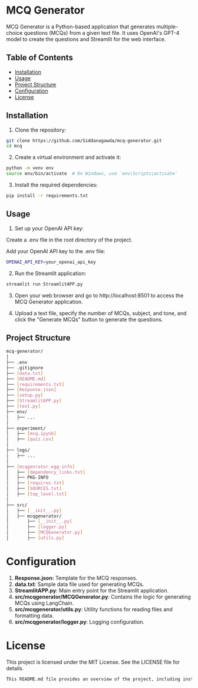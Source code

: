 # MCQ Generator

MCQ Generator is a Python-based application that generates multiple-choice questions (MCQs) from a given text file. It uses OpenAI's GPT-4 model to create the questions and Streamlit for the web interface.

## Table of Contents

- [Installation](#installation)
- [Usage](#usage)
- [Project Structure](#project-structure)
- [Configuration](#configuration)
- [License](#license)

## Installation

1. Clone the repository:

```sh
git clone https://github.com/Siddanagowda/mcq-generator.git
cd mcq
```

2. Create a virtual environment and activate it:

```sh
python -m venv env
source env/bin/activate  # On Windows, use `env\Scripts\activate`
```

3. Install the required dependencies:

```sh
pip install -r requirements.txt
```

## Usage
1. Set up your OpenAI API key:

Create a .env file in the root directory of the project.

Add your OpenAI API key to the .env file:

```sh
OPENAI_API_KEY=your_openai_api_key
```


2. Run the Streamlit application:

```sh
streamlit run StreamlitAPP.py
```

3. Open your web browser and go to http://localhost:8501 to access the MCQ Generator application.

4. Upload a text file, specify the number of MCQs, subject, and tone, and click the "Generate MCQs" button to generate the questions.

## Project Structure
```sh
mcq-generator/
│
├── .env
├── .gitignore
├── [data.txt]
├── [README.md]
├── [requirements.txt]
├── [Response.json]
├── [setup.py]
├── [StreamlitAPP.py]
├── [test.py]
├── env/
│   ├── ...
│
├── experiment/
│   ├── [mcq.ipynb]
│   ├── [quiz.csv]
│
├── logs/
│   ├── ...
│
├── [mcqgenrator.egg-info]
│   ├── [dependency_links.txt]
│   ├── PKG-INFO
│   ├── [requires.txt]
│   ├── [SOURCES.txt]
│   ├── [top_level.txt]
│
├── src/
│   ├── [__init__.py]
│   ├── mcqgenerator/
│       ├── [__init__.py]
│       ├── [logger.py]
│       ├── [MCQGenerator.py]
│       ├── [utils.py]

```

# Configuration

1. **Response.json:** Template for the MCQ responses.
2. **data.txt**: Sample data file used for generating MCQs.
3. **StreamlitAPP.py**: Main entry point for the Streamlit application.
4. **src/mcqgenerator/MCQGenerator.py**: Contains the logic for generating MCQs using LangChain.
5. **src/mcqgenerator/utils.py**: Utility functions for reading files and formatting data.
6. **src/mcqgenerator/logger.py**: Logging configuration.

# License
This project is licensed under the MIT License. See the LICENSE file for details.

```sh
This README.md file provides an overview of the project, including installation instructions, usage guidelines, project structure, and configuration details. Adjust the content as needed to fit your specific project requirements.
```